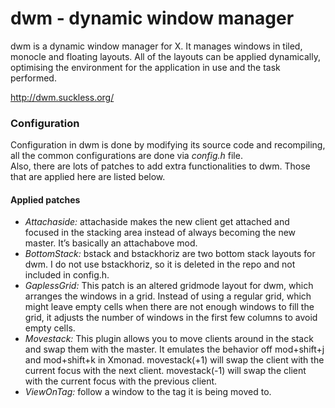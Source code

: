 # dwm - dynamic window manager

dwm is a dynamic window manager for X. It manages windows in tiled, monocle and
floating layouts. All of the layouts can be applied dynamically, optimising the
environment for the application in use and the task performed.

http://dwm.suckless.org/

### Configuration

Configuration in dwm is done by modifying its source code and recompiling, all
the common configurations are done via _config.h_ file.  
Also, there are lots of patches to add extra functionalities to dwm. Those that
are applied here are listed below.

#### Applied patches

* *Attachaside:* attachaside makes the new client get attached and focused in
the stacking area instead of always becoming the new master. It’s basically an
attachabove mod.
* *BottomStack:* bstack and bstackhoriz are two bottom stack layouts for dwm.
I do not use bstackhoriz, so it is deleted in the repo and not included in
config.h.
* *GaplessGrid:* This patch is an altered gridmode layout for dwm, which
arranges the windows in a grid. Instead of using a regular grid, which might
leave empty cells when there are not enough windows to fill the grid, it
adjusts the number of windows in the first few columns to avoid empty cells.
* *Movestack:* This plugin allows you to move clients around in the stack and
swap them with the master. It emulates the behavior off mod+shift+j and
mod+shift+k in Xmonad. movestack(+1) will swap the client with the current
focus with the next client. movestack(-1) will swap the client with the current
focus with the previous client.
* *ViewOnTag:* follow a window to the tag it is being moved to.
